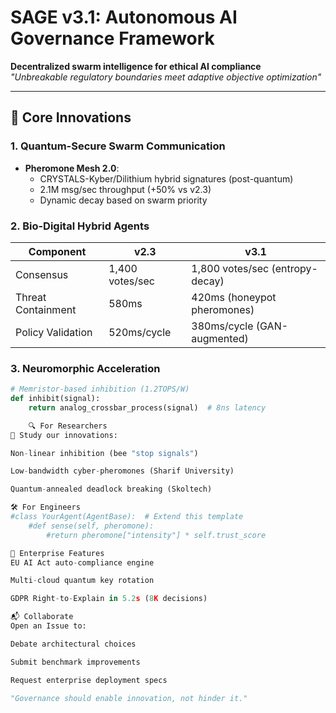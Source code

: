 # SAGE v3.1: Autonomous AI Governance Framework
**Decentralized swarm intelligence for ethical AI compliance**  
*"Unbreakable regulatory boundaries meet adaptive objective optimization"*

---

## 🔬 Core Innovations
### 1. Quantum-Secure Swarm Communication
- **Pheromone Mesh 2.0**: 
  - CRYSTALS-Kyber/Dilithium hybrid signatures (post-quantum)
  - 2.1M msg/sec throughput (+50% vs v2.3)
  - Dynamic decay based on swarm priority

### 2. Bio-Digital Hybrid Agents
| Component | v2.3 | v3.1 |
|-----------|------|------|
| Consensus | 1,400 votes/sec | 1,800 votes/sec (entropy-decay) |
| Threat Containment | 580ms | 420ms (honeypot pheromones) |
| Policy Validation | 520ms/cycle | 380ms/cycle (GAN-augmented) |

### 3. Neuromorphic Acceleration
```python
# Memristor-based inhibition (1.2TOPS/W)
def inhibit(signal):
    return analog_crossbar_process(signal)  # 8ns latency

    🔍 For Researchers
🔬 Study our innovations:

Non-linear inhibition (bee "stop signals")

Low-bandwidth cyber-pheromones (Sharif University)

Quantum-annealed deadlock breaking (Skoltech)

🛠️ For Engineers
#class YourAgent(AgentBase):  # Extend this template
    #def sense(self, pheromone):
        #return pheromone["intensity"] * self.trust_score

💼 Enterprise Features
EU AI Act auto-compliance engine

Multi-cloud quantum key rotation

GDPR Right-to-Explain in 5.2s (8K decisions)

📬 Collaborate
Open an Issue to:

Debate architectural choices

Submit benchmark improvements

Request enterprise deployment specs

"Governance should enable innovation, not hinder it."